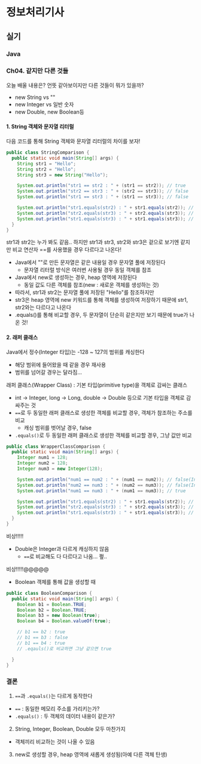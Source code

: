 # 정보처리기사

## 실기

### Java

### Ch04. 같지만 다른 것들

오늘 배울 내용은? 언뜻 같아보이지만 다른 것들이 뭐가 있을까?

- new String vs ""
- new Integer vs 일반 숫자
- new Double, new Boolean등

#### 1. String 객체와 문자열 리터럴

다음 코드를 통해 String 객체와 문자열 리터럴의 차이를 보자!

```java
public class StringComparison {
  public static void main(String[] args) {
    String str1 = "Hello";
    String str2 = "Hello";
    String str3 = new String("Hello");

    System.out.println("str1 == str2 : " + (str1 == str2)); // true
    System.out.println("str2 == str3 : " + (str2 == str3)); // false
    System.out.println("str1 == str3 : " + (str1 == str3)); // false

    System.out.println("str1.equals(str2) : " + str1.equals(str2)); // true
    System.out.println("str2.equals(str3) : " + str2.equals(str3)); // true
    System.out.println("str1.equals(str3) : " + str1.equals(str3)); // true
  }
}
```

str1과 str2는 누가 봐도 같음.. 하지만 str1과 str3, str2와 str3은 겉으로 보기엔 같지만 비교 연산자 ==를 사용했을 경우 다르다고 나온다!

- Java에서 ""로 만든 문자열은 같은 내용일 경우 문자열 풀에 저장된다
  - 문자열 리터럴 방식은 여러번 사용될 경우 동일 객체를 참조
- Java에서 new로 생성하는 경우, heap 영역에 저장된다
  - 동일 값도 다른 객체를 참조(new : 새로운 객체를 생성하는 것)
- 따라서, str1과 str2는 문자열 풀에 저장된 "Hello"를 참조하지만
- str3은 heap 영역에 new 키워드를 통해 객체를 생성하여 저장하기 때문에 str1, str2와는 다르다고 나온다
- .equals()를 통해 비교할 경우, 두 문자열이 단순히 같은지만 보기 때문에 true가 나온 것!

#### 2. 래퍼 클래스

Java에서 정수(Integer 타입)는 -128 ~ 127의 범위를 캐싱한다

- 해당 범위에 들어왔을 때 같을 경우 재사용
- 범위를 넘어갈 경우는 달라짐...

래퍼 클래스(Wrapper Class) : 기본 타입(primitive type)을 객체로 감싸는 클래스

- int -> Integer, long -> Long, double -> Double 등으로 기본 타입을 객체로 감싸주는 것
- `==`로 두 동일한 래퍼 클래스로 생성한 객체를 비교할 경우, 객체가 참조하는 주소를 비교
  - 캐싱 범위를 벗어날 경우, false
- `.equals()`로 두 동일한 래퍼 클래스로 생성한 객체를 비교할 경우, 그냥 값만 비교

```java
public class WrapperClassComparison {
  public static void main(String[] args) {
    Integer num1 = 128;
    Integer num2 = 128;
    Integer num3 = new Integer(128);

    System.out.println("num1 == num2 : " + (num1 == num2)); // false(Integer 캐싱 범위를 벗어남)
    System.out.println("num2 == num3 : " + (num2 == num3)); // false(Integer vs 객체)
    System.out.println("num1 == num3 : " + (num1 == num3)); // true

    System.out.println("str1.equals(str2) : " + str1.equals(str2)); // true
    System.out.println("str2.equals(str3) : " + str2.equals(str3)); // true
    System.out.println("str1.equals(str3) : " + str1.equals(str3)); // true
  }
}
```

비상!!!!!

- Double은 Integer과 다르게 캐싱하지 않음
  - `==`로 비교해도 다 다르다고 나옴... 쩦..

비상!!!!!@@@@@

- Boolean 객체를 통해 값을 생성할 때

```java
public class BooleanComparison {
  public static void main(String[] args) {
    Boolean b1 = Boolean.TRUE;
    Boolean b2 = Boolean.TRUE;
    Boolean b3 = new Boolean(true);
    Boolean b4 = Boolean.valueOf(true);

    // b1 == b2 : true
    // b1 == b3 : false
    // b1 == b4 : true
    // .eqauls()로 비교하면 그냥 같으면 true

  }
}
```

### 결론

1. `==`과 `.equals()`는 다르게 동작한다

- `==` : 동일한 메모리 주소를 가리키는가?
- `.equals()` : 두 객체의 데이터 내용이 같은가?

2. String, Integer, Boolean, Double 모두 마찬가지

- 객체끼리 비교하는 것이 나올 수 있음

3. new로 생성할 경우, heap 영역에 새롭게 생성됨(아예 다른 객체 탄생)
